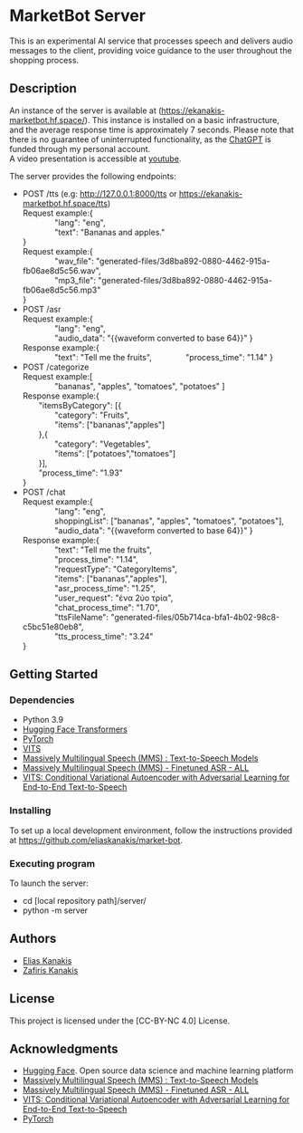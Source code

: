# MarketBot Server

This is an experimental AI service that processes speech and delivers audio messages to the client, providing voice guidance to the user throughout the shopping process.

## Description

An instance of the server is available at (https://ekanakis-marketbot.hf.space/). This instance is installed on a basic infrastructure, and the average response time is approximately 7 seconds.
Please note that there is no guarantee of uninterrupted functionality, as the [ChatGPT](https://chat.openai.com/) is funded through my personal account.  
A video presentation is accessible at [youtube](https://www.youtube.com/watch?v=-pK0CueuXKM).

The server provides the following endpoints:
* POST /tts (e.g: http://127.0.0.1:8000/tts or https://ekanakis-marketbot.hf.space/tts)  
Request example:{  
    "lang": "eng",  
    "text": "Bananas and apples."  
}  
Request example:{  
    "wav_file": "generated-files/3d8ba892-0880-4462-915a-fb06ae8d5c56.wav",  
    "mp3_file": "generated-files/3d8ba892-0880-4462-915a-fb06ae8d5c56.mp3"  
}
* POST /asr  
Request example:{  
    "lang": "eng",  
    "audio_data": "{{waveform converted to base 64}}"
}  
Response example:{  
    "text": "Tell me the fruits",
    "process_time": "1.14"
}
* POST /categorize  
Request example:[  
    "bananas", "apples", "tomatoes", "potatoes"
]  
Response example:{  
  "itemsByCategory": [{  
    "category": "Fruits",  
    "items": ["bananas","apples"]  
  },{  
    "category": "Vegetables",  
    "items": ["potatoes","tomatoes"]  
  }],    
  "process_time": "1.93"  
}
* POST /chat  
Request example:{  
    "lang": "eng",  
    shoppingList": ["bananas", "apples", "tomatoes", "potatoes"],  
    "audio_data": "{{waveform converted to base 64}}"
}  
Response example:{  
    "text": "Tell me the fruits",  
    "process_time": "1.14",  
    "requestType": "CategoryItems",  
    "items": ["bananas","apples"],  
    "asr_process_time": "1.25",  
    "user_request": "ένα 2ύο τρία",  
    "chat_process_time": "1.70",  
    "ttsFileName": "generated-files/05b714ca-bfa1-4b02-98c8-c5bc51e80eb8",  
    "tts_process_time": "3.24"  
}

## Getting Started

### Dependencies

* Python 3.9
* [Hugging Face Transformers](https://huggingface.co/)
* [PyTorch](https://pytorch.org/)
* [VITS](https://github.com/jaywalnut310/vits)
* [Massively Multilingual Speech (MMS) : Text-to-Speech Models](https://huggingface.co/facebook/mms-tts)
* [Massively Multilingual Speech (MMS) - Finetuned ASR - ALL](https://huggingface.co/facebook/mms-1b-all)
* [VITS: Conditional Variational Autoencoder with Adversarial Learning for End-to-End Text-to-Speech](https://github.com/jaywalnut310/vits)

### Installing

To set up a local development environment, follow the instructions provided at  https://github.com/eliaskanakis/market-bot.  

### Executing program

To launch the server:
* cd [local repository path]/server/
* python -m server

## Authors

* [Elias Kanakis](https://www.linkedin.com/in/elias-kanakis/)
* [Zafiris Kanakis](https://www.linkedin.com/in/zafeiris-kanakis-759818271/)

## License

This project is licensed under the [CC-BY-NC 4.0] License. 

## Acknowledgments

* [Hugging Face](https://huggingface.co/). Open source data science and machine learning platform
* [Massively Multilingual Speech (MMS) : Text-to-Speech Models](https://huggingface.co/facebook/mms-tts)
* [Massively Multilingual Speech (MMS) - Finetuned ASR - ALL](https://huggingface.co/facebook/mms-1b-all)
* [VITS: Conditional Variational Autoencoder with Adversarial Learning for End-to-End Text-to-Speech](https://github.com/jaywalnut310/vits)
* [PyTorch](https://pytorch.org/)
